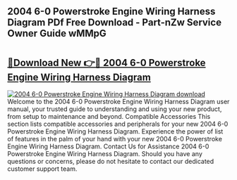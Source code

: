 ## 2004 6-0 Powerstroke Engine Wiring Harness Diagram PDf Free Download - Part-nZw Service Owner Guide wMMpG

# <h2><a href="http://dfi6h2.blite.top/?on=2004+6-0+Powerstroke+Engine+Wiring+Harness+Diagram">🔗Download New 👉🔴 2004 6-0 Powerstroke Engine Wiring Harness Diagram</a></h2>

[![2004 6-0 Powerstroke Engine Wiring Harness Diagram download](https://i.imgur.com/lujVjoI.png)](http://dfi6h2.blite.top/?on=2004+6-0+Powerstroke+Engine+Wiring+Harness+Diagram)
Welcome to the 2004 6-0 Powerstroke Engine Wiring Harness Diagram user manual, your trusted guide to understanding and using your new product, from setup to maintenance and beyond. Compatible Accessories This section lists compatible accessories and peripherals for your new 2004 6-0 Powerstroke Engine Wiring Harness Diagram. Experience the power of list of features in the palm of your hand with your new 2004 6-0 Powerstroke Engine Wiring Harness Diagram. Contact Us for Assistance 2004 6-0 Powerstroke Engine Wiring Harness Diagram. Should you have any questions or concerns, please do not hesitate to contact our dedicated customer support team.
